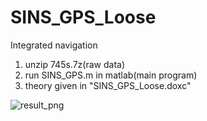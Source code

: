# SINS_GPS_Loose
Integrated navigation
1. unzip 745s.7z(raw data)
2. run SINS_GPS.m in matlab(main program)
3. theory given in "SINS_GPS_Loose.doxc"

![result_png](https://github.com/FanZhenhui/SINS_GPS_Loose/simulate_res.png)
